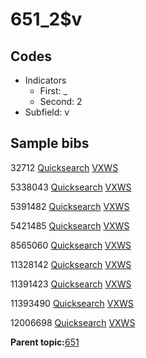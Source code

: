 # 651\_2$v

## Codes

-   Indicators
    -   First: \_
    -   Second: 2
-   Subfield: v

## Sample bibs

32712 [Quicksearch](https://search.library.yale.edu/catalog/32712) [VXWS](http://prodorbis.library.yale.edu:7014/vxws/GetHoldingsService?bibId=32712)

5338043 [Quicksearch](https://search.library.yale.edu/catalog/5338043) [VXWS](http://prodorbis.library.yale.edu:7014/vxws/GetHoldingsService?bibId=5338043)

5391482 [Quicksearch](https://search.library.yale.edu/catalog/5391482) [VXWS](http://prodorbis.library.yale.edu:7014/vxws/GetHoldingsService?bibId=5391482)

5421485 [Quicksearch](https://search.library.yale.edu/catalog/5421485) [VXWS](http://prodorbis.library.yale.edu:7014/vxws/GetHoldingsService?bibId=5421485)

8565060 [Quicksearch](https://search.library.yale.edu/catalog/8565060) [VXWS](http://prodorbis.library.yale.edu:7014/vxws/GetHoldingsService?bibId=8565060)

11328142 [Quicksearch](https://search.library.yale.edu/catalog/11328142) [VXWS](http://prodorbis.library.yale.edu:7014/vxws/GetHoldingsService?bibId=11328142)

11391423 [Quicksearch](https://search.library.yale.edu/catalog/11391423) [VXWS](http://prodorbis.library.yale.edu:7014/vxws/GetHoldingsService?bibId=11391423)

11393490 [Quicksearch](https://search.library.yale.edu/catalog/11393490) [VXWS](http://prodorbis.library.yale.edu:7014/vxws/GetHoldingsService?bibId=11393490)

12006698 [Quicksearch](https://search.library.yale.edu/catalog/12006698) [VXWS](http://prodorbis.library.yale.edu:7014/vxws/GetHoldingsService?bibId=12006698)

**Parent topic:**[651](../../tags/651/651.md)

